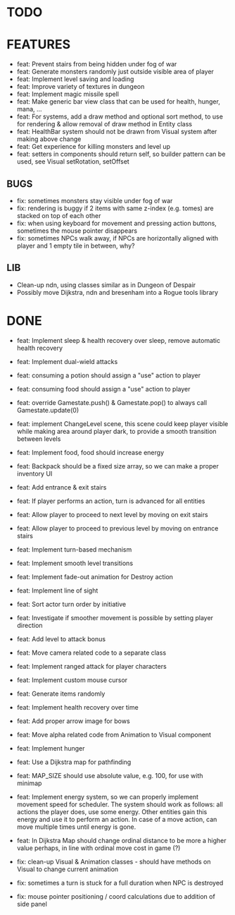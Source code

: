 # TODO

# FEATURES

* feat: Prevent stairs from being hidden under fog of war
* feat: Generate monsters randomly just outside visible area of player
* feat: Implement level saving and loading
* feat: Improve variety of textures in dungeon
* feat: Implement magic missile spell
* feat: Make generic bar view class that can be used for health, hunger, mana, ...
* feat: For systems, add a draw method and optional sort method, to use for rendering & allow removal of draw method in Entity class
* feat: HealthBar system should not be drawn from Visual system after making above change
* feat: Get experience for killing monsters and level up
* feat: setters in components should return self, so builder pattern can be used, see Visual setRotation, setOffset

## BUGS 

* fix: sometimes monsters stay visible under fog of war
* fix: rendering is buggy if 2 items with same z-index (e.g. tomes) are stacked on top of each other
* fix: when using keyboard for movement and pressing action buttons, sometimes the mouse pointer disappears
* fix: sometimes NPCs walk away, if NPCs are horizontally aligned with player and 1 empty tile in between, why?

## LIB

* Clean-up ndn, using classes similar as in Dungeon of Despair
* Possibly move Dijkstra, ndn and bresenham into a Rogue tools library

# DONE

* feat: Implement sleep & health recovery over sleep, remove automatic health recovery
* feat: Implement dual-wield attacks
* feat: consuming a potion should assign a "use" action to player
* feat: consuming food should assign a "use" action to player
* feat: override Gamestate.push() & Gamestate.pop() to always call Gamestate.update(0)
* feat: implement ChangeLevel scene, this scene could keep player visible while making area around player dark, to provide a smooth transition between levels
* feat: Implement food, food should increase energy
* feat: Backpack should be a fixed size array, so we can make a proper inventory UI
* feat: Add entrance & exit stairs
* feat: If player performs an action, turn is advanced for all entities
* feat: Allow player to proceed to next level by moving on exit stairs
* feat: Allow player to proceed to previous level by moving on entrance stairs
* feat: Implement turn-based mechanism
* feat: Implement smooth level transitions
* feat: Implement fade-out animation for Destroy action
* feat: Implement line of sight
* feat: Sort actor turn order by initiative
* feat: Investigate if smoother movement is possible by setting player direction
* feat: Add level to attack bonus
* feat: Move camera related code to a separate class
* feat: Implement ranged attack for player characters
* feat: Implement custom mouse cursor
* feat: Generate items randomly 
* feat: Implement health recovery over time
* feat: Add proper arrow image for bows 
* feat: Move alpha related code from Animation to Visual component
* feat: Implement hunger
* feat: Use a Dijkstra map for pathfinding
* feat: MAP_SIZE should use absolute value, e.g. 100, for use with minimap
* feat: Implement energy system, so we can properly implement movement speed for scheduler. The system should work as follows: all actions the player does, use some energy. Other entities gain this energy and use it to perform an action. In case of a move action, can move multiple times until energy is gone. 
* feat: In Dijkstra Map should change ordinal distance to be more a higher value perhaps, in line with ordinal move cost in game (?)

* fix: clean-up Visual & Animation classes - should have methods on Visual to change current animation
* fix: sometimes a turn is stuck for a full duration when NPC is destroyed
* fix: mouse pointer positioning / coord calculations due to addition of side panel
